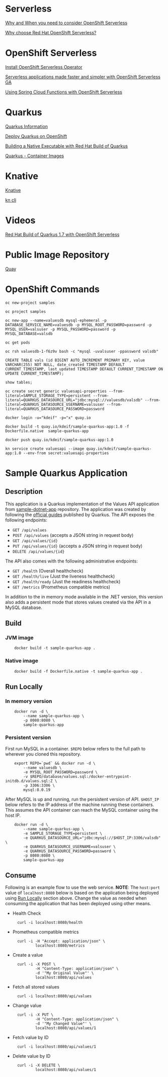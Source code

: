 # Serverless

[Why and When you need to consider OpenShift Serverless](https://www.openshift.com/blog/why-and-when-you-need-to-consider-openshift-serverless)

[Why choose Red Hat OpenShift Serverless?](https://www.redhat.com/en/topics/microservices/why-choose-openshift-serverless)

# OpenShift Serverless

[Install OpenShift Serverless Operator](https://www.redhat.com/en/blog/hands-introduction-openshift-serverless)

[Serverless applications made faster and simpler with OpenShift Serverless GA](https://developers.redhat.com/blog/2020/04/30/serverless-applications-made-faster-and-simpler-with-openshift-serverless-ga/)

[Using Spring Cloud Functions with OpenShift Serverless](https://slacker.ro/2020/09/01/using-spring-cloud-functions-with-openshift-serverless/)


# Quarkus 

[Quarkus Information](http://saharsh.org/2020/02/04/enter-quarkus/)

[Deploy Quarkus on OpenShift](https://access.redhat.com/documentation/en-us/red_hat_build_of_quarkus/1.7/html-single/deploying_quarkus_applications_on_red_hat_openshift_container_platform/index)

[Building a Native Executable with Red Hat Build of Quarkus](https://access.redhat.com/documentation/en-us/red_hat_build_of_quarkus/1.7/html-single/building_a_native_executable_with_red_hat_build_of_quarkus/index)

[Quarkus - Container Images](https://quarkus.io/guides/container-image)

# Knative

[Knative](https://knative.dev/)

[kn cli](https://github.com/knative/client)


# Videos

[Red Hat Build of Quarkus 1.7 with OpenShift Serverless](https://www.youtube.com/watch?v=WS99MyypDzM)


# Public Image Repository

[Quay](https://quay.io/repository/)


# OpenShift Commands
```
oc new-project samples

oc project samples

oc new-app --name=valuesdb mysql-ephemeral -p DATABASE_SERVICE_NAME=valuesdb -p MYSQL_ROOT_PASSWORD=password -p MYSQL_USER=valsuser -p MYSQL_PASSWORD=password -p MYSQL_DATABASE=valsdb

oc get pods

oc rsh valuesdb-1-f6z9v bash -c "mysql -uvalsuser -ppassword valsdb"

CREATE TABLE vals (id BIGINT AUTO_INCREMENT PRIMARY KEY, value VARCHAR(255) NOT NULL, date_created TIMESTAMP DEFAULT CURRENT_TIMESTAMP, last_updated TIMESTAMP DEFAULT CURRENT_TIMESTAMP ON UPDATE CURRENT_TIMESTAMP);

show tables;

oc create secret generic valuesapi-properties --from-literal=SAMPLE_STORAGE_TYPE=persistent --from-literal=QUARKUS_DATASOURCE_URL="jdbc:mysql://valuesdb/valsdb" --from-literal=QUARKUS_DATASOURCE_USERNAME=valsuser --from-literal=QUARKUS_DATASOURCE_PASSWORD=password

docker login -u="kdeif" -p="x" quay.io

docker build -t quay.io/kdeif/sample-quarkus-app:1.0 -f Dockerfile.native  sample-quarkus-app

docker push quay.io/kdeif/sample-quarkus-app:1.0 

kn service create valuesapi --image quay.io/kdeif/sample-quarkus-app:1.0 --env-from secret:valuesapi-properties

```


# Sample Quarkus Application

## Description

This application is a Quarkus implementation of the Values API application from [sample-dotnet-app](https://github.com/saharsh-samples/sample-dotnet-app) repository. The application was created by following the [official guides](https://quarkus.io/get-started/) published by Quarkus. The API exposes the following endpoints:

- `GET /api/values`
- `POST /api/values` (accepts a JSON string in request body)
- `GET /api/values/{id}`
- `PUT /api/values/{id}` (accepts a JSON string in request body)
- `DELETE /api/values/{id}`

The API also comes with the following administrative endpoints:

- `GET /health` (Overall healthcheck)
- `GET /health/live` (Just the liveness healthcheck)
- `GET /health/ready` (Just the readiness healthcheck)
- `GET /metrics` (Prometheus compatible metrics)

In addition to the in memory mode available in the .NET version, this version also adds a persistent mode that stores values created via the API in a MySQL database.

## Build

### JVM image

        docker build -t sample-quarkus-app .

### Native image

        docker build -f Dockerfile.native -t sample-quarkus-app .

## Run Locally

### In memory version

        docker run -d \
            --name sample-quarkus-app \
            -p 8080:8080 \
            sample-quarkus-app

### Persistent version

First run MySQL in a container. `$REPO` below refers to the full path to wherever you cloned this repository.

        export REPO=`pwd` && docker run -d \
            --name valuesdb \
            -e MYSQL_ROOT_PASSWORD=password \
            -v $REPO/database/values.sql:/docker-entrypoint-initdb.d/values.sql:Z \
            -p 3306:3306 \
            mysql:8.0.19

After MySQL is up and running, run the persistent version of API. `$HOST_IP` below refers to the IP address of the machine running these containers. This assumes the API container can reach the MySQL container using the host IP.

        docker run -d \
            --name sample-quarkus-app \
            -e SAMPLE_STORAGE_TYPE=persistent \
            -e QUARKUS_DATASOURCE_URL="jdbc:mysql://$HOST_IP:3306/valsdb" \
            -e QUARKUS_DATASOURCE_USERNAME=valsuser \
            -e QUARKUS_DATASOURCE_PASSWORD=password \
            -p 8080:8080 \
            sample-quarkus-app

## Consume

Following is an example flow to use the web service. **NOTE**: The `host:port` value of `localhost:8080` below is based on the application being deployed using [Run Locally](#run-locally) section above. Change the value as needed when consuming the application that has been deployed using other means.

- Health Check

        curl -i localhost:8080/health

- Prometheus compatible metrics

        curl -i -H "Accept: application/json" \
                localhost:8080/metrics

- Create a value

        curl -i -X POST \
                -H "Content-Type: application/json" \
                -d '"My Original Value"' \
                localhost:8080/api/values

- Fetch all stored values

        curl -i localhost:8080/api/values

- Change value

        curl -i -X PUT \
                -H "Content-Type: application/json" \
                -d '"My Changed Value"' \
                localhost:8080/api/values/1

- Fetch value by ID

        curl -i localhost:8080/api/values/1

- Delete value by ID

        curl -i -X DELETE \
                localhost:8080/api/values/1
